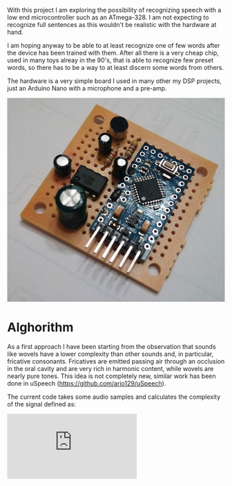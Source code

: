 With this project I am exploring the possibility of recognizing speech with a low end microcontroller such as an ATmega-328. I am not expecting to recognize full sentences as this wouldn't be realistic with the hardware at hand.

I am hoping anyway to be able to at least recognize one of few words after the device has been trained with them. After all there is a very cheap chip, used in many toys alreay in the 90's, that is able to recognize few preset words, so there has to be a way to at least discern some words from others.

The hardware is a very simple board I used in many other my DSP projects, just an Arduino Nano with a microphone and a pre-amp.

![Proto](documentation/proto.png)

Alghorithm
=============

As a first approach I have been starting from the observation that sounds like wovels have a lower complexity than other sounds and, in particular, fricative consonants. Fricatives are emitted passing air through an occlusion in the oral cavity and are very rich in harmonic content, while wovels are nearly pure tones. This idea is not completely new, similar work has been done in uSpeech (https://github.com/arjo129/uSpeech).

The current code takes some audio samples and calculates the complexity of the signal defined as:

![equation](http://latex.codecogs.com/gif.latex?c%3D%20%5Csum_%7Bt%3D1%7D%5E%7Bn%7D%20%5Cleft%20%7C%20s(t)-s(t-1)%5Cright%20%7C)
